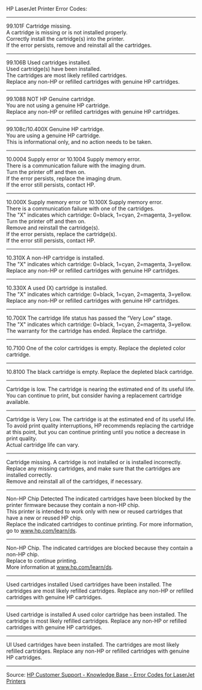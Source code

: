 HP LaserJet Printer Error Codes:
___________________________________________________________________________________________

99.101F Cartridge missing.    
A cartridge is missing or is not installed properly.   
Correctly install the cartridge(s) into the printer.<br/>
If the error persists, remove and reinstall all the cartridges.
___________________________________________________________________________________________

99.106B Used cartridges installed.   
Used cartridge(s) have been installed.<br/>
The cartridges are most likely refilled cartridges.<br/>
Replace any non-HP or refilled cartridges with genuine HP cartridges.
___________________________________________________________________________________________

99.1088 NOT HP Genuine cartridge.<br/>
You are not using a genuine HP cartridge.<br/>
Replace any non-HP or refilled cartridges with genuine HP cartridges.
___________________________________________________________________________________________

99.108c/10.400X Genuine HP cartridge.<br/>
You are using a genuine HP cartridge.<br/>
This is informational only, and no action needs to be taken.
___________________________________________________________________________________________

10.0004 Supply error or 10.1004 Supply memory error.<br/>
There is a communication failure with the imaging drum.<br/>
Turn the printer off and then on.<br/>
If the error persists, replace the imaging drum.<br/> 
If the error still persists, contact HP.
___________________________________________________________________________________________

10.000X Supply memory error or 10.100X Supply memory error.<br/>
There is a communication failure with one of the cartridges.<br/>
The "X" indicates which cartridge: 0=black, 1=cyan, 2=magenta, 3=yellow.<br/>
Turn the printer off and then on.<br/> 
Remove and reinstall the cartridge(s). <br/>
If the error persists, replace the cartridge(s).<br/> 
If the error still persists, contact HP.
___________________________________________________________________________________________

10.310X
A non-HP cartridge is installed.<br/>
The "X" indicates which cartridge: 0=black, 1=cyan, 2=magenta, 3=yellow.
Replace any non-HP or refilled cartridges with genuine HP cartridges.
___________________________________________________________________________________________

10.330X
A used (X) cartridge is installed.<br/>
The "X" indicates which cartridge: 0=black, 1=cyan, 2=magenta, 3=yellow.
Replace any non-HP or refilled cartridges with genuine HP cartridges.
___________________________________________________________________________________________

10.700X
The cartridge life status has passed the “Very Low” stage.<br/>
The "X" indicates which cartridge: 0=black, 1=cyan, 2=magenta, 3=yellow.
The warranty for the cartridge has ended. Replace the cartridge.
___________________________________________________________________________________________

10.7100
One of the color cartridges is empty.
Replace the depleted color cartridge.
___________________________________________________________________________________________

10.8100
The black cartridge is empty.
Replace the depleted black cartridge.
___________________________________________________________________________________________

Cartridge is low.
The cartridge is nearing the estimated end of its useful life.<br/>
You can continue to print, but consider having a replacement cartridge available.
___________________________________________________________________________________________

Cartridge is Very Low.
The cartridge is at the estimated end of its useful life.<br/>
To avoid print quality interruptions, HP recommends replacing the cartridge at this point, 
but you can continue printing until you notice a decrease in print quality.<br/> 
Actual cartridge life can vary.
___________________________________________________________________________________________

Cartridge missing.
A cartridge is not installed or is installed incorrectly.<br/>
Replace any missing cartridges, and make sure that the cartridges are installed correctly.<br/>
Remove and reinstall all of the cartridges, if necessary.
___________________________________________________________________________________________

Non-HP Chip Detected
The indicated cartridges have been blocked by the printer firmware because they contain a non-HP chip.<br/> 
This printer is intended to work only with new or reused cartridges that have a new or reused HP chip.<br/>
Replace the indicated cartridges to continue printing. For more information, go to www.hp.com/learn/ds.
___________________________________________________________________________________________

Non-HP Chip.
The indicated cartridges are blocked because they contain a non-HP chip.<br/> 
Replace to continue printing.<br/> 
More information at www.hp.com/learn/ds.
___________________________________________________________________________________________

Used cartridges installed
Used cartridges have been installed.
The cartridges are most likely refilled cartridges.
Replace any non-HP or refilled cartridges with genuine HP cartridges.
___________________________________________________________________________________________

Used <color> cartridge is installed
A used color cartridge has been installed.
The cartridge is most likely refilled cartridges.
Replace any non-HP or refilled cartridges with genuine HP cartridges.
___________________________________________________________________________________________

UI
Used cartridges have been installed.
The cartridges are most likely refilled cartridges.
Replace any non-HP or refilled cartridges with genuine HP cartridges.
___________________________________________________________________________________________
  
Source: [HP Customer Support - Knowledge Base - Error Codes for LaserJet Printers](https://support.hp.com/us-en/document/c04369863)
